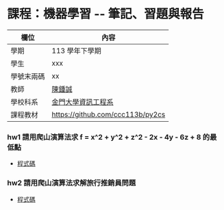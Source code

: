 # 課程：機器學習 --  筆記、習題與報告

欄位 | 內容
-----|--------
學期 | 113 學年下學期
學生 |  xxx
學號末兩碼 | xx
教師 | [陳鍾誠](https://www.nqu.edu.tw/educsie/index.php?act=blog&code=list&ids=4)
學校科系 | [金門大學資訊工程系](https://www.nqu.edu.tw/educsie/index.php)
課程教材 | https://github.com/ccc113b/py2cs

### hw1 請用爬山演算法求 f = x^2 + y^2 + z^2 - 2x - 4y - 6z + 8 的最低點
- [程式碼](./hw1_hillClimbing.py)

### hw2 請用爬山演算法求解旅行推銷員問題
- [程式碼](./hw2_tsp.py)